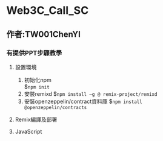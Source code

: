 # Web3C_Call_SC
## 作者:TW001ChenYI
### 有提供PPT步驟教學

1. 設置環境
    1. 初始化npm <br>
    $`npm init`
    2. 安裝remixd
    $`npm install –g @ remix-project/remixd `
    3. 安裝openzeppelin/contract資料庫
    $`npm install @openzeppelin/contracts`

2. Remix編譯及部署
3. JavaScript